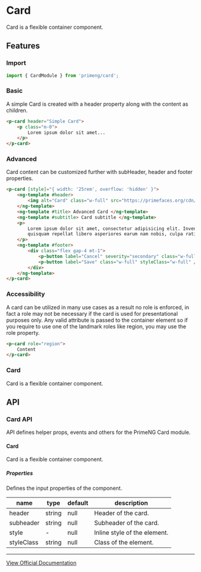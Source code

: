 # Card

Card is a flexible container component.

## Features

### Import

```typescript
import { CardModule } from 'primeng/card';
```

### Basic

A simple Card is created with a header property along with the content as children.

```html
<p-card header="Simple Card">
    <p class="m-0">
        Lorem ipsum dolor sit amet...
    </p>
</p-card>
```

### Advanced

Card content can be customized further with subHeader, header and footer properties.

```html
<p-card [style]="{ width: '25rem', overflow: 'hidden' }">
    <ng-template #header>
        <img alt="Card" class="w-full" src="https://primefaces.org/cdn/primeng/images/card-ng.jpg" />
    </ng-template>
    <ng-template #title> Advanced Card </ng-template>
    <ng-template #subtitle> Card subtitle </ng-template>
    <p>
        Lorem ipsum dolor sit amet, consectetur adipisicing elit. Inventore sed consequuntur error repudiandae numquam deserunt
        quisquam repellat libero asperiores earum nam nobis, culpa ratione quam perferendis esse, cupiditate neque quas!
    </p>
    <ng-template #footer>
        <div class="flex gap-4 mt-1">
            <p-button label="Cancel" severity="secondary" class="w-full" [outlined]="true" styleClass="w-full" />
            <p-button label="Save" class="w-full" styleClass="w-full" />
        </div>
    </ng-template>
</p-card>
```

### Accessibility

A card can be utilized in many use cases as a result no role is enforced, in fact a role may not be necessary if the card is used for presentational purposes only. Any valid attribute is passed to the container element so if you require to use one of the landmark roles like region, you may use the role property.

```html
<p-card role="region">
    Content
</p-card>
```

### Card

Card is a flexible container component.

## API

### Card API

API defines helper props, events and others for the PrimeNG Card module.

#### Card

Card is a flexible container component.

##### Properties

Defines the input properties of the component.

| name | type | default | description |
| --- | --- | --- | --- |
| header | string | null | Header of the card. |
| subheader | string | null | Subheader of the card. |
| style | - | null | Inline style of the element. |
| styleClass | string | null | Class of the element. |

---

[View Official Documentation](https://primeng.org/card)
